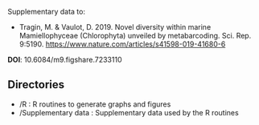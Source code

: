 
Supplementary data to:
* Tragin, M. & Vaulot, D. 2019. Novel diversity within marine Mamiellophyceae (Chlorophyta) unveiled by metabarcoding. Sci. Rep. 9:5190. https://www.nature.com/articles/s41598-019-41680-6

**DOI**: 10.6084/m9.figshare.7233110

## Directories

* /R : R routines to generate graphs and figures
* /Supplementary data : Supplementary data used by the R routines

